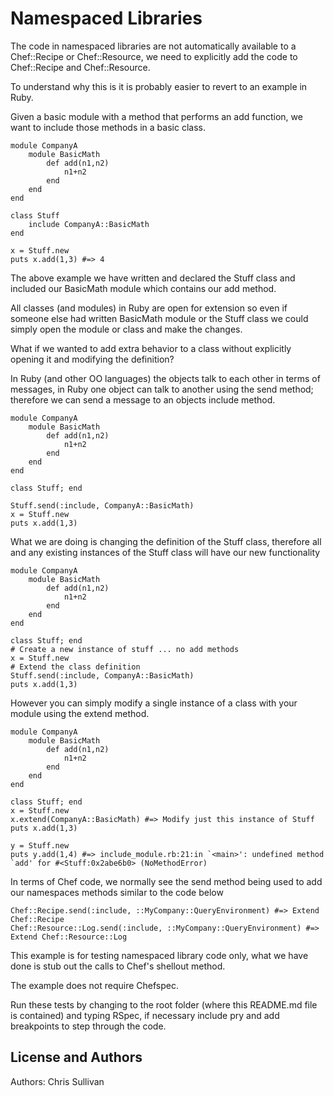 Namespaced Libraries
====================

The code in namespaced libraries are not automatically available to a Chef::Recipe or Chef::Resource, we need to explicitly add the code to Chef::Recipe and Chef::Resource.

To understand why this is it is probably easier to revert to an example in Ruby.

Given a basic module with a method that performs an add function, we want to include those methods in a basic class.

````
module CompanyA
	module BasicMath
		def add(n1,n2)
			n1+n2
		end
	end
end

class Stuff
	include CompanyA::BasicMath
end

x = Stuff.new
puts x.add(1,3) #=> 4
````

The above example we have written and declared the Stuff class and included our BasicMath module which contains our add method. 

All classes (and modules) in Ruby are open for extension so even if someone else had written BasicMath module or the Stuff class we could simply open the module or class and make the changes.   

What if we wanted to add extra behavior to a class without explicitly opening it and modifying the definition? 

In Ruby (and other OO languages) the objects talk to each other in terms of messages, in Ruby one object can talk to another using the send method; therefore we can send a message to an objects include method.

````
module CompanyA
	module BasicMath
		def add(n1,n2)
			n1+n2
		end
	end
end

class Stuff; end

Stuff.send(:include, CompanyA::BasicMath)
x = Stuff.new
puts x.add(1,3)
````

What we are doing is changing the definition of the Stuff class, therefore all and any existing instances of the Stuff class will have our new functionality

````
module CompanyA
	module BasicMath
		def add(n1,n2)
			n1+n2
		end
	end
end

class Stuff; end
# Create a new instance of stuff ... no add methods
x = Stuff.new
# Extend the class definition
Stuff.send(:include, CompanyA::BasicMath)
puts x.add(1,3)
````

However you can simply modify a single instance of a class with your module using the extend method.

````
module CompanyA
	module BasicMath
		def add(n1,n2)
			n1+n2
		end
	end
end

class Stuff; end
x = Stuff.new
x.extend(CompanyA::BasicMath) #=> Modify just this instance of Stuff
puts x.add(1,3)

y = Stuff.new
puts y.add(1,4) #=> include_module.rb:21:in `<main>': undefined method `add' for #<Stuff:0x2abe6b0> (NoMethodError)
````

In terms of Chef code, we normally see the send method being used to add our namespaces methods similar to the code below

````
Chef::Recipe.send(:include, ::MyCompany::QueryEnvironment) #=> Extend Chef::Recipe
Chef::Resource::Log.send(:include, ::MyCompany::QueryEnvironment) #=> Extend Chef::Resource::Log
````
This example is for testing namespaced library code only, what we have done is stub out the calls to Chef's shellout method.

The example does not require Chefspec.

Run these tests by changing to the root folder (where this README.md file is contained) and typing RSpec, if necessary include pry and add breakpoints to step through the code.

License and Authors
-------------------
Authors: Chris Sullivan
